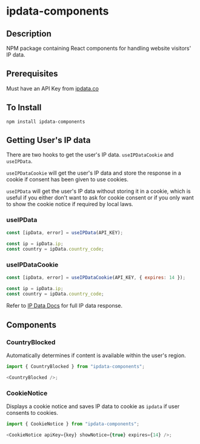 # ipdata-components

## Description

NPM package containing React components for handling website visitors' IP data.

## Prerequisites

Must have an API Key from [ipdata.co](https://www.ipdata.co)

## To Install

```
npm install ipdata-components
```

## Getting User's IP data

There are two hooks to get the user's IP data. `useIPDataCookie` and `useIPData`.

`useIPDataCookie` will get the user's IP data and store the response in a cookie if consent has been given to use cookies.

`useIPData` will get the user's IP data without storing it in a cookie, which is useful if you either don't want to ask for cookie consent or if you only want to show the cookie notice if required by local laws.

### useIPData

```javascript
const [ipData, error] = useIPData(API_KEY);

const ip = ipData.ip;
const country = ipData.country_code;
```

### useIPDataCookie

```javascript
const [ipData, error] = useIPDataCookie(API_KEY, { expires: 14 });

const ip = ipData.ip;
const country = ipData.country_code;
```

Refer to [IP Data Docs](https://docs.ipdata.co/api-reference/response-fields) for full IP data response.

## Components

### CountryBlocked

Automatically determines if content is available within the user's region.

```javascript
import { CountryBlocked } from "ipdata-components";

<CountryBlocked />;
```

### CookieNotice

Displays a cookie notice and saves IP data to cookie as `ipdata` if user consents to cookies.

```javascript
import { CookieNotice } from "ipdata-components";

<CookieNotice apiKey={key} showNotice={true} expires={14} />;
```
